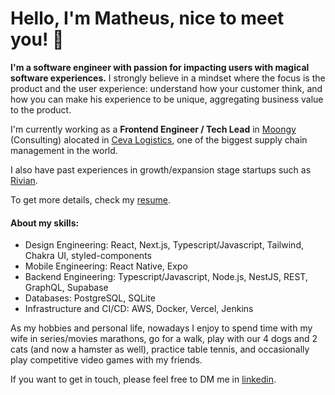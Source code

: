 # Hello, I'm Matheus, nice to meet you! 👋

**I'm a software engineer with passion for impacting users with magical software experiences.** I strongly believe in a mindset where the focus is the product and the user experience: understand how your customer think, and how you can make his experience to be unique, aggregating business value to the product.

I'm currently working as a **Frontend Engineer / Tech Lead** in [Moongy](https://moongy.group) (Consulting) alocated in [Ceva Logistics](https://www.cevalogistics.com/), one of the biggest supply chain management in the world.

I also have past experiences in growth/expansion stage startups such as [Rivian](https://rivian.com/).

To get more details, check my [resume](https://docs.google.com/document/d/1csP68rj7b1jprouD8bZReMA91r5Lav3vGar9IXoRRe4).

#### About my skills:

- Design Engineering: React, Next.js, Typescript/Javascript, Tailwind, Chakra UI, styled-components
- Mobile Engineering: React Native, Expo
- Backend Engineering: Typescript/Javascript, Node.js, NestJS, REST, GraphQL, Supabase
- Databases: PostgreSQL, SQLite
- Infrastructure and CI/CD: AWS, Docker, Vercel, Jenkins

As my hobbies and personal life, nowadays I enjoy to spend time with my wife in series/movies marathons, go for a walk, play with our 4 dogs and 2 cats (and now a hamster as well), practice table tennis, and occasionally play competitive video games with my friends.

If you want to get in touch, please feel free to DM me in [linkedin](https://www.linkedin.com/in/matusca96/).
